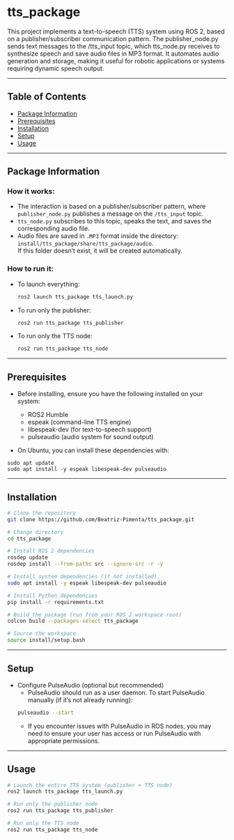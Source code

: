 # tts_package

This project implements a text-to-speech (TTS) system using ROS 2, based on a publisher/subscriber communication pattern. The publisher_node.py sends text messages to the /tts_input topic, which tts_node.py receives to synthesize speech and save audio files in MP3 format. It automates audio generation and storage, making it useful for robotic applications or systems requiring dynamic speech output.

---

## Table of Contents

- [Package Information](#package-information)
- [Prerequisites](#prerequisites)
- [Installation](#installation)
- [Setup](#setup)
- [Usage](#usage)

---

## Package Information

### How it works:
- The interaction is based on a publisher/subscriber pattern, where `publisher_node.py` publishes a message on the `/tts_input` topic.
- `tts_node.py` subscribes to this topic, speaks the text, and saves the corresponding audio file.
- Audio files are saved in `.MP3` format inside the directory:  
  `install/tts_package/share/tts_package/audio`.  
  If this folder doesn’t exist, it will be created automatically.

### How to run it:
- To launch everything:  
  ``` bash
  ros2 launch tts_package tts_launch.py
  ```
- To run only the publisher:  
  ``` bash
  ros2 run tts_package tts_publisher
  ```
- To run only the TTS node:  
  ``` bash
  ros2 run tts_package tts_node
  ```

---

## Prerequisites

- Before installing, ensure you have the following installed on your system:
  - ROS2 Humble
  - espeak (command-line TTS engine)
  - libespeak-dev (for text-to-speech support)
  - pulseaudio (audio system for sound output)

- On Ubuntu, you can install these dependencies with:
```
sudo apt update
sudo apt install -y espeak libespeak-dev pulseaudio
```

---

## Installation
``` bash
# Clone the repository
git clone https://github.com/Beatriz-Pimenta/tts_package.git

# Change directory
cd tts_package

# Install ROS 2 dependencies
rosdep update
rosdep install --from-paths src --ignore-src -r -y

# Install system dependencies (if not installed)
sudo apt install -y espeak libespeak-dev pulseaudio

# Install Python dependencies
pip install -r requirements.txt

# Build the package (run from your ROS 2 workspace root)
colcon build --packages-select tts_package

# Source the workspace
source install/setup.bash
```

---

## Setup
- Configure PulseAudio (optional but recommended)
  - PulseAudio should run as a user daemon. To start PulseAudio manually (if it’s not already running):
  ``` bash
  pulseaudio --start
  ```
  - If you encounter issues with PulseAudio in ROS nodes, you may need to ensure your user has access or run PulseAudio with appropriate permissions.

---

## Usage
``` bash
# Launch the entire TTS system (publisher + TTS node)
ros2 launch tts_package tts_launch.py

# Run only the publisher node
ros2 run tts_package tts_publisher

# Run only the TTS node
ros2 run tts_package tts_node
```